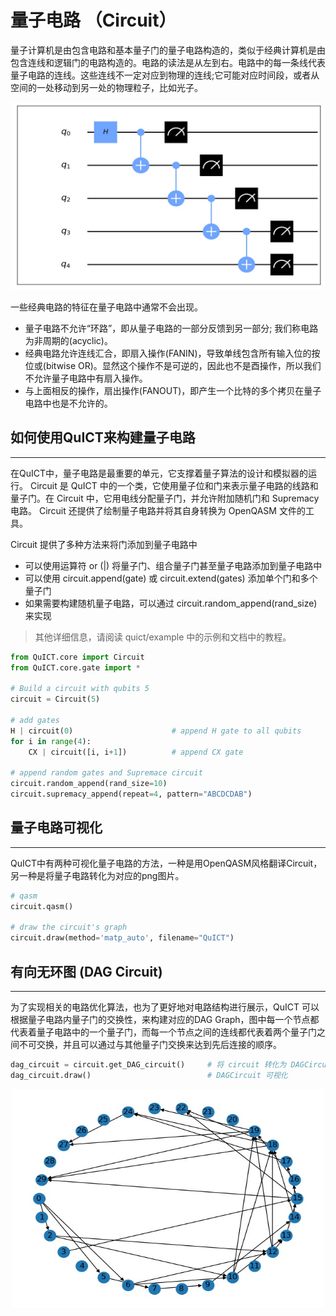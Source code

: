 # 量子电路 （Circuit）
量子计算机是由包含电路和基本量子门的量子电路构造的，类似于经典计算机是由包含连线和逻辑门的电路构造的。电路的读法是从左到右。电路中的每一条线代表量子电路的连线。这些连线不一定对应到物理的连线;它可能对应时间段，或者从空间的一处移动到另一处的物理粒子，比如光子。

<div align=center><img src="../assets/images/random.jpg" width="500" height="300"></div>

一些经典电路的特征在量子电路中通常不会出现。
- 量子电路不允许“环路”，即从量子电路的一部分反馈到另一部分; 我们称电路为非周期的(acyclic)。
- 经典电路允许连线汇合，即扇入操作(FANIN)，导致单线包含所有输入位的按位或(bitwise OR)。显然这个操作不是可逆的，因此也不是酉操作，所以我们不允许量子电路中有扇入操作。
- 与上面相反的操作，扇出操作(FANOUT)，即产生一个比特的多个拷贝在量子电路中也是不允许的。

## 如何使用QuICT来构建量子电路
----
在QuICT中，量子电路是最重要的单元，它支撑着量子算法的设计和模拟器的运行。 Circuit 是 QuICT 中的一个类，它使用量子位和门来表示量子电路的线路和量子门。在 Circuit 中，它用电线分配量子门，并允许附加随机门和 Supremacy 电路。 Circuit 还提供了绘制量子电路并将其自身转换为 OpenQASM 文件的工具。

Circuit 提供了多种方法来将门添加到量子电路中
- 可以使用运算符 or (|) 将量子门、组合量子门甚至量子电路添加到量子电路中
- 可以使用 circuit.append(gate) 或 circuit.extend(gates) 添加单个门和多个量子门
- 如果需要构建随机量子电路，可以通过 circuit.random_append(rand_size) 来实现

> 其他详细信息，请阅读 quict/example 中的示例和文档中的教程。

```python
from QuICT.core import Circuit
from QuICT.core.gate import *

# Build a circuit with qubits 5
circuit = Circuit(5)

# add gates
H | circuit(0)                      # append H gate to all qubits
for i in range(4):
    CX | circuit([i, i+1])          # append CX gate

# append random gates and Supremace circuit
circuit.random_append(rand_size=10)
circuit.supremacy_append(repeat=4, pattern="ABCDCDAB")
```

## 量子电路可视化
----
QuICT中有两种可视化量子电路的方法，一种是用OpenQASM风格翻译Circuit，另一种是将量子电路转化为对应的png图片。
```python 
# qasm
circuit.qasm()

# draw the circuit's graph
circuit.draw(method='matp_auto', filename="QuICT")
```

## 有向无环图 (DAG Circuit)
----
为了实现相关的电路优化算法，也为了更好地对电路结构进行展示，QuICT 可以根据量子电路内量子门的交换性，来构建对应的DAG Graph，图中每一个节点都代表着量子电路中的一个量子门，而每一个节点之间的连线都代表着两个量子门之间不可交换，并且可以通过与其他量子门交换来达到先后连接的顺序。

```python
dag_circuit = circuit.get_DAG_circuit()     # 将 circuit 转化为 DAGCircuit
dag_circuit.draw()                          # DAGCircuit 可视化
```
<div align=center><img src="../assets/images/dag_circuit.jpg" width="500" height="350"></div>
